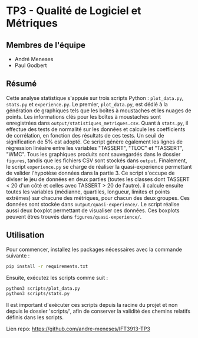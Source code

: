 # TP3 - Qualité de Logiciel et Métriques

## Membres de l'équipe
- André Meneses
- Paul Godbert

## Résumé
Cette analyse statistique s'appuie sur trois scripts Python : `plot_data.py`, `stats.py` et `experience.py`. Le premier, `plot_data.py`, est dédié à la génération de graphiques tels que les boîtes à moustaches et les nuages de points. Les informations clés pour les boîtes à moustaches sont enregistrées dans `output/statistiques_metriques.csv`. Quant à `stats.py`, il effectue des tests de normalité sur les données et calcule les coefficients de corrélation, en fonction des résultats de ces tests. Un seuil de signification de 5% est adopté. Ce script génère également les lignes de régression linéaire entre les variables "TASSERT", "TLOC" et "TASSERT", "WMC". Tous les graphiques produits sont sauvegardés dans le dossier `figures`, tandis que les fichiers CSV sont stockés dans `output`. Finalement, le script `experience.py` se charge de réaliser la quasi-experience permettant de valider l'hypotèse données dans la partie 3. Ce script s'occupe de diviser le jeu de données en deux parties (toutes les classes dont TASSERT < 20 d'un côté et celles avec TASSERT > 20 de l'autre). il calcule ensuite toutes les variables (médianne, quartiles, longueur, limites et points extrêmes) sur chacune des métriques, pour chacun des deux groupes. Ces données sont stockée dans `output/quasi-experience/`. Le script réalise aussi deux boxplot permettant de visualiser ces données. Ces boxplots peuvent êtres trouvés dans `figures/quasi-experience/`.

## Utilisation
Pour commencer, installez les packages nécessaires avec la commande suivante :
```sh
pip install -r requirements.txt
```
Ensuite, exécutez les scripts comme suit :
```sh
python3 scripts/plot_data.py
python3 scripts/stats.py
```
Il est important d'exécuter ces scripts depuis la racine du projet et non depuis le dossier 'scripts/', afin de conserver la validité des chemins relatifs définis dans les scripts.

Lien repo: https://github.com/andre-meneses/IFT3913-TP3
